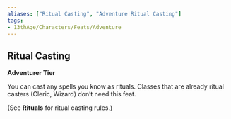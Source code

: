 ```yaml
---
aliases: ["Ritual Casting", "Adventure Ritual Casting"]
tags:
- 13thAge/Characters/Feats/Adventure
---
```


## Ritual Casting

**Adventurer Tier**

You can cast any spells you know as rituals. Classes that are already ritual casters (Cleric, Wizard) don’t need this feat.

(See **Rituals** for ritual casting rules.)
